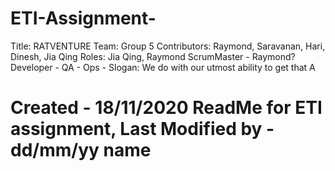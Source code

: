 # ETI-Assignment-
Title: RATVENTURE
Team: Group 5
Contributors: Raymond, Saravanan, Hari, Dinesh, Jia Qing
Roles: Jia Qing, Raymond
ScrumMaster - Raymond? 
Developer -
QA -
Ops -
Slogan: We do with our utmost ability to get that A
# Created - 18/11/2020 ReadMe for ETI assignment, Last Modified by - dd/mm/yy name
